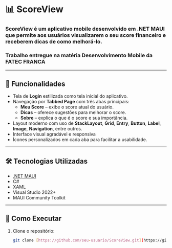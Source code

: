 # 📊 ScoreView

### **ScoreView** é um aplicativo mobile desenvolvido em .NET MAUI que permite aos usuários visualizarem o seu score financeiro e receberem dicas de como melhorá-lo.
### Trabalho entregue na matéria Desenvolvimento Mobile da FATEC FRANCA
---

## 📱 Funcionalidades

- Tela de **Login** estilizada como tela inicial do aplicativo.
- Navegação por **Tabbed Page** com três abas principais:
  - **Meu Score** – exibe o score atual do usuário.
  - **Dicas** – oferece sugestões para melhorar o score.
  - **Sobre** – explica o que é o score e sua importância.
- Layout moderno com uso de **StackLayout**, **Grid**, **Entry**, **Button**, **Label**, **Image**, **Navigation**, entre outros.
- Interface visual agradável e responsiva
- Ícones personalizados em cada aba para facilitar a usabilidade.

---

## 🛠️ Tecnologias Utilizadas

- [.NET MAUI](https://learn.microsoft.com/pt-br/dotnet/maui/)
- C#
- XAML
- Visual Studio 2022+
- MAUI Community Toolkit 

---

## 🚀 Como Executar

1. Clone o repositório:
   ```bash
   git clone [https://github.com/seu-usuario/ScoreView.git](https://github.com/jed1rey/projetoMobileNETMaui)
